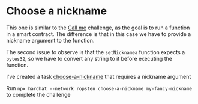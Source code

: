 # Choose a nickname

This one is similar to the [Call me](./call-me.md) challenge, as the goal is to run a function in a smart contract. The difference is that in this case we have to provide a nickname argument to the function.

The second issue to observe is that the `setNicknamea` function expects a `bytes32`, so we have to convert any string to it before executing the function.

I've created a task [choose-a-nickname](../tasks/choose-a-nickname.ts) that requires a nickname argument

Run `npx hardhat --network ropsten choose-a-nickname my-fancy-nickname` to complete the challenge
